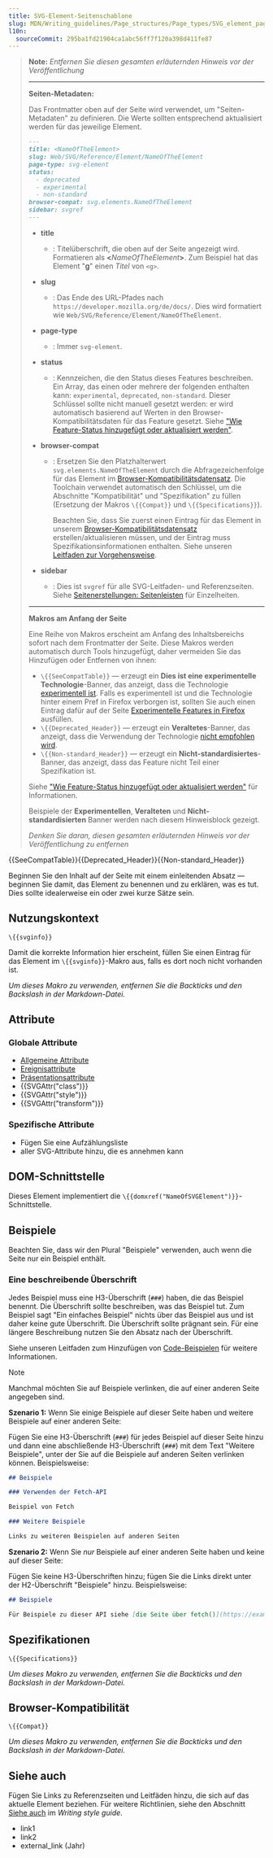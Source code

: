 ```yaml
---
title: SVG-Element-Seitenschablone
slug: MDN/Writing_guidelines/Page_structures/Page_types/SVG_element_page_template
l10n:
  sourceCommit: 295ba1fd21904ca1abc56ff7f120a398d411fe87
---
```


> **Note:** _Entfernen Sie diesen gesamten erläuternden Hinweis vor der Veröffentlichung_
>
> ---
>
> **Seiten-Metadaten:**
>
> Das Frontmatter oben auf der Seite wird verwendet, um "Seiten-Metadaten" zu definieren.
> Die Werte sollten entsprechend aktualisiert werden für das jeweilige Element.
>
> ```md
> ---
> title: <NameOfTheElement>
> slug: Web/SVG/Reference/Element/NameOfTheElement
> page-type: svg-element
> status:
>   - deprecated
>   - experimental
>   - non-standard
> browser-compat: svg.elements.NameOfTheElement
> sidebar: svgref
> ---
> ```
>
> - **title**
>   - : Titelüberschrift, die oben auf der Seite angezeigt wird.
>     Formatieren als **<**_NameOfTheElement_**>**.
>     Zum Beispiel hat das Element "[g](/de/docs/Web/SVG/Reference/Element/g)" einen _Titel_ von `<g>`.
> - **slug**
>   - : Das Ende des URL-Pfades nach `https://developer.mozilla.org/de/docs/`.
>     Dies wird formatiert wie `Web/SVG/Reference/Element/NameOfTheElement`.
> - **page-type**
>   - : Immer `svg-element`.
> - **status**
>   - : Kennzeichen, die den Status dieses Features beschreiben. Ein Array, das einen oder mehrere der folgenden enthalten kann: `experimental`, `deprecated`, `non-standard`. Dieser Schlüssel sollte nicht manuell gesetzt werden: er wird automatisch basierend auf Werten in den Browser-Kompatibilitätsdaten für das Feature gesetzt. Siehe ["Wie Feature-Status hinzugefügt oder aktualisiert werden"](/de/docs/MDN/Writing_guidelines/Page_structures/Feature_status#how_feature_statuses_are_added_or_updated).
> - **browser-compat**
>
>   - : Ersetzen Sie den Platzhalterwert `svg.elements.NameOfTheElement` durch die Abfragezeichenfolge für das Element im [Browser-Kompatibilitätsdatensatz](https://github.com/mdn/browser-compat-data).
>     Die Toolchain verwendet automatisch den Schlüssel, um die Abschnitte "Kompatibilität" und "Spezifikation" zu füllen (Ersetzung der Makros `\{{Compat}}` und `\{{Specifications}}`).
>
>     Beachten Sie, dass Sie zuerst einen Eintrag für das Element in unserem [Browser-Kompatibilitätsdatensatz](https://github.com/mdn/browser-compat-data) erstellen/aktualisieren müssen, und der Eintrag muss Spezifikationsinformationen enthalten.
>     Siehe unseren [Leitfaden zur Vorgehensweise](/de/docs/MDN/Writing_guidelines/Page_structures/Compatibility_tables).
>
> - **sidebar**
>   - : Dies ist `svgref` für alle SVG-Leitfaden- und Referenzseiten.
>     Siehe [Seitenerstellungen: Seitenleisten](/de/docs/MDN/Writing_guidelines/Page_structures/Sidebars) für Einzelheiten.
>
> ---
>
> **Makros am Anfang der Seite**
>
> Eine Reihe von Makros erscheint am Anfang des Inhaltsbereichs sofort nach dem Frontmatter der Seite.
> Diese Makros werden automatisch durch Tools hinzugefügt, daher vermeiden Sie das Hinzufügen oder Entfernen von ihnen:
>
> - `\{{SeeCompatTable}}` — erzeugt ein **Dies ist eine experimentelle Technologie**-Banner, das anzeigt, dass die Technologie [experimentell ist](/de/docs/MDN/Writing_guidelines/Experimental_deprecated_obsolete#experimental).
>   Falls es experimentell ist und die Technologie hinter einem Pref in Firefox verborgen ist, sollten Sie auch einen Eintrag dafür auf der Seite [Experimentelle Features in Firefox](/de/docs/Mozilla/Firefox/Experimental_features) ausfüllen.
> - `\{{Deprecated_Header}}` — erzeugt ein **Veraltetes**-Banner, das anzeigt, dass die Verwendung der Technologie [nicht empfohlen wird](/de/docs/MDN/Writing_guidelines/Experimental_deprecated_obsolete#deprecated).
> - `\{{Non-standard_Header}}` — erzeugt ein **Nicht-standardisiertes**-Banner, das anzeigt, dass das Feature nicht Teil einer Spezifikation ist.
>
> Siehe ["Wie Feature-Status hinzugefügt oder aktualisiert werden"](/de/docs/MDN/Writing_guidelines/Page_structures/Feature_status#how_feature_statuses_are_added_or_updated) für Informationen.
>
> Beispiele der **Experimentellen**, **Veralteten** und **Nicht-standardisierten** Banner werden nach diesem Hinweisblock gezeigt.
>
> _Denken Sie daran, diesen gesamten erläuternden Hinweis vor der Veröffentlichung zu entfernen_

{{SeeCompatTable}}{{Deprecated_Header}}{{Non-standard_Header}}

Beginnen Sie den Inhalt auf der Seite mit einem einleitenden Absatz — beginnen Sie damit, das Element zu benennen und zu erklären, was es tut.
Dies sollte idealerweise ein oder zwei kurze Sätze sein.

## Nutzungskontext

`\{{svginfo}}`

Damit die korrekte Information hier erscheint, füllen Sie einen Eintrag für das Element im `\{{svginfo}}`-Makro aus, falls es dort noch nicht vorhanden ist.

_Um dieses Makro zu verwenden, entfernen Sie die Backticks und den Backslash in der Markdown-Datei._

## Attribute

### Globale Attribute

- [Allgemeine Attribute](/de/docs/Web/SVG/Reference/Attribute#generic_attributes)
- [Ereignisattribute](/de/docs/Web/SVG/Reference/Attribute#event_attributes)
- [Präsentationsattribute](/de/docs/Web/SVG/Reference/Attribute#presentation_attributes)
- {{SVGAttr("class")}}
- {{SVGAttr("style")}}
- {{SVGAttr("transform")}}

### Spezifische Attribute

- Fügen Sie eine Aufzählungsliste
- aller SVG-Attribute hinzu, die es annehmen kann

## DOM-Schnittstelle

Dieses Element implementiert die `\{{domxref("NameOfSVGElement")}}`-Schnittstelle.

## Beispiele

Beachten Sie, dass wir den Plural "Beispiele" verwenden, auch wenn die Seite nur ein Beispiel enthält.

### Eine beschreibende Überschrift

Jedes Beispiel muss eine H3-Überschrift (`###`) haben, die das Beispiel benennt. Die Überschrift sollte beschreiben, was das Beispiel tut. Zum Beispiel sagt "Ein einfaches Beispiel" nichts über das Beispiel aus und ist daher keine gute Überschrift. Die Überschrift sollte prägnant sein. Für eine längere Beschreibung nutzen Sie den Absatz nach der Überschrift.

Siehe unseren Leitfaden zum Hinzufügen von [Code-Beispielen](/de/docs/MDN/Writing_guidelines/Page_structures/Code_examples) für weitere Informationen.

> [!NOTE]
> Manchmal möchten Sie auf Beispiele verlinken, die auf einer anderen Seite angegeben sind.
>
> **Szenario 1:** Wenn Sie einige Beispiele auf dieser Seite haben und weitere Beispiele auf einer anderen Seite:
>
> Fügen Sie eine H3-Überschrift (`###`) für jedes Beispiel auf dieser Seite hinzu und dann eine abschließende H3-Überschrift (`###`) mit dem Text "Weitere Beispiele", unter der Sie auf die Beispiele auf anderen Seiten verlinken können. Beispielsweise:
>
> ```md
> ## Beispiele
>
> ### Verwenden der Fetch-API
>
> Beispiel von Fetch
>
> ### Weitere Beispiele
>
> Links zu weiteren Beispielen auf anderen Seiten
> ```
>
> **Szenario 2:** Wenn Sie _nur_ Beispiele auf einer anderen Seite haben und keine auf dieser Seite:
>
> Fügen Sie keine H3-Überschriften hinzu; fügen Sie die Links direkt unter der H2-Überschrift "Beispiele" hinzu. Beispielsweise:
>
> ```md
> ## Beispiele
>
> Für Beispiele zu dieser API siehe [die Seite über fetch()](https://example.org/).
> ```

## Spezifikationen

`\{{Specifications}}`

_Um dieses Makro zu verwenden, entfernen Sie die Backticks und den Backslash in der Markdown-Datei._

## Browser-Kompatibilität

`\{{Compat}}`

_Um dieses Makro zu verwenden, entfernen Sie die Backticks und den Backslash in der Markdown-Datei._

## Siehe auch

Fügen Sie Links zu Referenzseiten und Leitfäden hinzu, die sich auf das aktuelle Element beziehen. Für weitere Richtlinien, siehe den Abschnitt [Siehe auch](/de/docs/MDN/Writing_guidelines/Writing_style_guide#see_also_section) im _Writing style guide_.

- link1
- link2
- external_link (Jahr)

